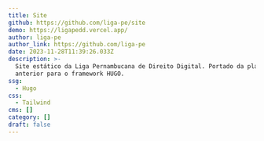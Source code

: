 ```yaml
---
title: Site
github: https://github.com/liga-pe/site
demo: https://ligapedd.vercel.app/
author: liga-pe
author_link: https://github.com/liga-pe
date: 2023-11-28T11:39:26.033Z
description: >-
  Site estático da Liga Pernambucana de Direito Digital. Portado da plataforma
  anterior para o framework HUGO.
ssg:
  - Hugo
css:
  - Tailwind
cms: []
category: []
draft: false
---
```

